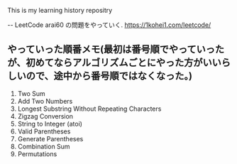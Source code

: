 This is my learning history repositry

-- LeetCode
arai60 の問題をやっていく.
https://1kohei1.com/leetcode/

## やっていった順番メモ(最初は番号順でやっていったが、初めてならアルゴリズムごとにやった方がいいらしいので、途中から番号順ではなくなった。)
1. Two Sum
2. Add Two Numbers
3. Longest Substring Without Repeating Characters
4. Zigzag Conversion
5. String to Integer (atoi)
6. Valid Parentheses
7. Generate Parentheses
11. Combination Sum
12. Permutations